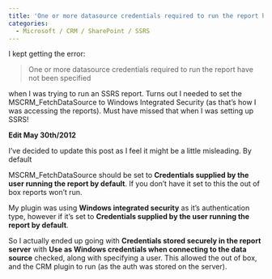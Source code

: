 ```yaml
---
title: 'One or more datasource credentials required to run the report have not been specified - SoapException'
categories:
  - Microsoft / CRM / SharePoint / SSRS
---
```



I kept getting the error:

>One or more datasource credentials required to run the report have not been specified

when I was trying to run an SSRS report. Turns out I needed to set the MSCRM_FetchDataSource to Windows Integrated Security (as that’s how I was accessing the reports).
Must have missed that when I was setting up SSRS!

**Edit May 30th/2012**

I’ve decided to update this post as I feel it might be a little misleading. By default

MSCRM_FetchDataSource should be set to **Credentials supplied by the user running the report by default**. If you don’t have it set to this the out of box reports won’t run.

My plugin was using **Windows integrated security** as it’s authentication type, however if it’s set to **Credentials supplied by the user running the report by default**.

So I actually ended up going with **Credentials stored securely in the report server** with **Use as Windows credentials when connecting to the data source** checked, along with specifying a user. This allowed the out of box, and the CRM plugin to run (as the auth was stored on the server).
